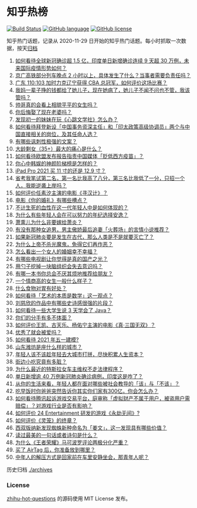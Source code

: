 # 知乎热榜
[![Build Status](https://github.com/ToWeLong/zhihu-hot-questions/workflows/CI/badge.svg)](https://github.com/ToWeLong/zhihu-hot-questions/actions)
[![GitHub language](https://img.shields.io/badge/language-golang-orange.svg)](https://golang.org/)
[![GitHub license](https://img.shields.io/github/license/ToWeLong/zhihu-hot-questions)](https://github.com/ToWeLong/zhihu-hot-questions/blob/main/LICENSE)

知乎热门话题，记录从 2020-11-29 日开始的知乎热门话题。每小时抓取一次数据，按天[归档](./archives)

<!-- BEGIN -->

1. [如何看待全球新冠确诊超 1.5 亿，印度单日新增确诊连续 9 天超 30 万例，未来国际疫情形势如何？](https://www.zhihu.com/question/457368252)
1. [京广高铁部分列车晚点 2 小时以上，具体发生了什么？当事者需要负责任吗？](https://www.zhihu.com/question/457415431)
1. [广东 110:103 加时力克辽宁获得 CBA 总冠军，如何评价这场比赛？](https://www.zhihu.com/question/457433248)
1. [我妈一辈子挣的钱都给了她儿子，现在她病了，她儿子不闻不问也不管，我该管吗？](https://www.zhihu.com/question/457182672)
1. [帅哥真的会看上相貌平平的女生吗？](https://www.zhihu.com/question/384512378)
1. [你后悔娶了现在老婆吗？](https://www.zhihu.com/question/315457601)
1. [发现初一的妹妹在玩《心跳文学社》怎么办？](https://www.zhihu.com/question/457348681)
1. [如何看待拜登新设「中国事务资深主任」和「印太政策高级协调员」两个与中国直接相关的岗位，及其任命人选？](https://www.zhihu.com/question/439647733)
1. [有哪些讽刺性极强的文案？](https://www.zhihu.com/question/442190842)
1. [大龄剩女（35+）最大的痛心是什么？](https://www.zhihu.com/question/440901341)
1. [如何看待欧盟发布报告指责中国媒体「贬低西方疫苗」？](https://www.zhihu.com/question/457156068)
1. [你心中韩娱的神颜阶梯榜是怎样的？](https://www.zhihu.com/question/453629531)
1. [iPad Pro 2021 买 11 寸的还是 12.9 寸？](https://www.zhihu.com/question/455715172)
1. [省考我笔试第二名，第一名比我高了八分，第三名比我低了一分，只招一个人，我能逆袭上岸吗？](https://www.zhihu.com/question/325465519)
1. [如何评价任素汐主演的电影《寻汉计》？](https://www.zhihu.com/question/452124896)
1. [电影《你的婚礼》有哪些槽点？](https://www.zhihu.com/question/457315770)
1. [不计生死的血性在这一代年轻人中是如何体现的？](https://www.zhihu.com/question/455928947)
1. [为什么有些年轻人会在可以努力的年纪选择安逸？](https://www.zhihu.com/question/457144755)
1. [萧熏儿为什么非要嫁给萧炎？](https://www.zhihu.com/question/448033860)
1. [有没有那种女追男，男主傲娇最后追妻「火葬场」的言情小说推荐？](https://www.zhihu.com/question/319718396)
1. [如果新冠肺炎要是发生在古代，那么人类是不是就要灭亡了？](https://www.zhihu.com/question/386034997)
1. [为什么上帝不杀光魔鬼，免得它们再作恶？](https://www.zhihu.com/question/64073160)
1. [怎么看出一个女人的婚姻幸不幸福？](https://www.zhihu.com/question/276812701)
1. [有哪些电视剧让你觉得是真的国产之光？](https://www.zhihu.com/question/441124825)
1. [用勺子挖掉一块脑组织会失去意识吗？](https://www.zhihu.com/question/392867244)
1. [有哪一本书你总会不厌其烦地推荐给朋友？](https://www.zhihu.com/question/456541643)
1. [一个情商高的女生一般什么样子？](https://www.zhihu.com/question/325303800)
1. [什么食物对胃有好处？](https://www.zhihu.com/question/452782482)
1. [如何看待「艺术的本质是数学」这一观点？](https://www.zhihu.com/question/453012362)
1. [刘慈欣的作品中有哪些史诗感很强的片段？](https://www.zhihu.com/question/320983320)
1. [如何看待一些大学生说 3 天学会了 Java？](https://www.zhihu.com/question/66535555)
1. [你们的分手有多不体面？](https://www.zhihu.com/question/363689631)
1. [如何评价王凯、古天乐、杨佑宁主演的电影《真·三国无双》？](https://www.zhihu.com/question/456766202)
1. [优秀了就会被爱吗？](https://www.zhihu.com/question/359757145)
1. [如何看待 2021 年五一建模?](https://www.zhihu.com/question/457077323)
1. [山东潍坊是座什么样的城市？](https://www.zhihu.com/question/27131303)
1. [年轻人该不该趁年轻去大城市打拼，尽快积累人生资本？](https://www.zhihu.com/question/457144259)
1. [街边小吃究竟有多脏？](https://www.zhihu.com/question/275756508)
1. [为什么最近的特斯拉女车主维权不走法律程序？](https://www.zhihu.com/question/457223564)
1. [单日新增逾 40 万例新冠肺炎确诊病例，印度这是咋了？](https://www.zhihu.com/question/457388433)
1. [从你的生活来看，年轻人都在面对哪些被社会教导的「该」与「不该」？](https://www.zhihu.com/question/457143615)
1. [吃早饭时你爸爸突然告诉你其实你们家有300亿，你会怎么办？](https://www.zhihu.com/question/447823721)
1. [如何看待腾讯起诉游戏交易平台，庭审称「虚拟财产不属于用户，被盗用户需赔偿」？对游戏行业是否有影响？](https://www.zhihu.com/question/457298163)
1. [如何评价 24 Entertainment 研发的游戏《永劫无间》?](https://www.zhihu.com/question/361077302)
1. [如何评价《灵笼》的终章？](https://www.zhihu.com/question/457072944)
1. [西双版纳新发现蜘蛛新种命名为「姜文」，这一发现具有哪些价值？](https://www.zhihu.com/question/457371552)
1. [读过最美的一句话或者诗句是什么？](https://www.zhihu.com/question/455795683)
1. [为什么《王者荣耀》马可波罗评论两极分化严重？](https://www.zhihu.com/question/450563897)
1. [买了 AirTag 后，你准备放到哪里？](https://www.zhihu.com/question/455714523)
1. [中年人的解压方式是回家前在车里安静坐会，那青年人呢？](https://www.zhihu.com/question/390992174)

<!-- END -->

历史归档 [./archives](./archives)


### License
[zhihu-hot-questions](https://github.com/towelong/zhihu-hot-questions) 的源码使用 MIT License 发布。